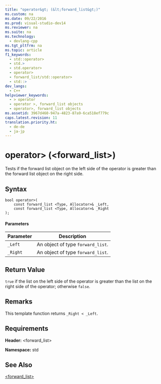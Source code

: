 ```yaml
---
title: "operator&gt; (&lt;forward_list&gt;)"
ms.custom: na
ms.date: 09/22/2016
ms.prod: visual-studio-dev14
ms.reviewer: na
ms.suite: na
ms.technology: 
  - devlang-cpp
ms.tgt_pltfrm: na
ms.topic: article
f1_keywords: 
  - std::operator>
  - std.>
  - std.operator>
  - operator>
  - forward_list/std::operator>
  - std::>
dev_langs: 
  - C++
helpviewer_keywords: 
  - > operator
  - operator >, forward_list objects
  - operator>, forward_list objects
ms.assetid: 3967d460-947a-4823-87a9-6ca518ef779c
caps.latest.revision: 11
translation.priority.ht: 
  - de-de
  - ja-jp
---
```

# operator&gt; (&lt;forward_list&gt;)
Tests if the forward list object on the left side of the operator is greater than the forward list object on the right side.  
  
## Syntax  
  
```  
bool operator>(  
    const forward_list <Type, Allocator>& _Left,  
    const forward_list <Type, Allocator>& _Right  
);  
```  
  
#### Parameters  
  
|Parameter|Description|  
|---------------|-----------------|  
|`_Left`|An object of type `forward_list`.|  
|`_Right`|An object of type `forward_list`.|  
  
## Return Value  
 `true` if the list on the left side of the operator is greater than the list on the right side of the operator; otherwise `false`.  
  
## Remarks  
 This template function returns `_Right < _Left`.  
  
## Requirements  
 **Header:** <forward_list>  
  
 **Namespace:** std  
  
## See Also  
 [<forward_list>](../vs140/-forward_list-.md)